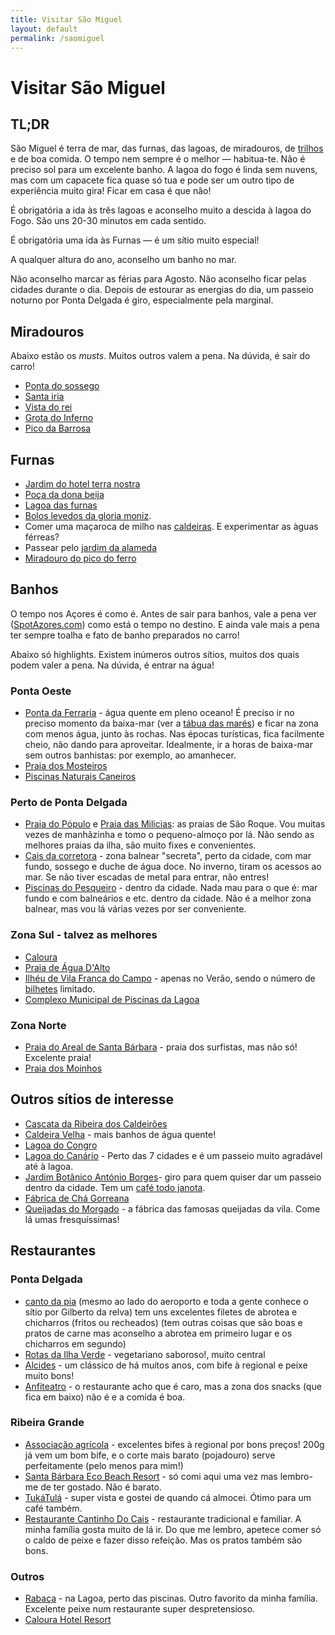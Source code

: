 ```yaml
---
title: Visitar São Miguel
layout: default
permalink: /saomiguel
---
```

# Visitar São Miguel
## TL;DR

São Miguel é terra de mar, das furnas, das lagoas, de miradouros, de [trilhos](https://trails.visitazores.com/pt-pt/trilhos-dos-acores/sao-miguel) e de boa comida. O tempo nem sempre é o melhor — habitua-te. Não é preciso sol para um excelente banho. A lagoa do fogo é linda sem nuvens, mas com um capacete fica quase só tua e pode ser um outro tipo de experiência muito gira! Ficar em casa é que não!

É obrigatória a ida às três lagoas e aconselho muito a descida à lagoa do Fogo. São uns 20-30 minutos em cada sentido.

É obrigatória uma ida às Furnas — é um sítio muito especial!

A qualquer altura do ano, aconselho um banho no mar.

Não aconselho marcar as férias para Agosto. Não aconselho ficar pelas cidades durante o dia. Depois de estourar as energias do dia, um passeio noturno por Ponta Delgada é giro, especialmente pela marginal.

## Miradouros

Abaixo estão os _musts_. Muitos outros valem a pena. Na dúvida, é sair do carro!

* [Ponta do sossego](https://maps.app.goo.gl/QCFTeuunmS2STUtcA)
* [Santa iria](https://maps.app.goo.gl/k6M2AmAyVzAiALGA7)
* [Vista do rei](https://maps.app.goo.gl/wq8h6QMNKsNGfykV9)
* [Grota do Inferno](https://maps.app.goo.gl/qdrk8w7MU5dBfqK97)
* [Pico da Barrosa](https://maps.app.goo.gl/NgVzSSRZJA2iyUZQA)

## Furnas

* [Jardim do hotel terra nostra](https://maps.app.goo.gl/oh8um8e2JGFHrXkX7)
* [Poça da dona beija](https://maps.app.goo.gl/aAK3YXud8S6PUULf6)
* [Lagoa das furnas](https://maps.app.goo.gl/ESwbe1DVjwwmfDbQ9)
* [Bolos levedos da gloria moniz](https://maps.app.goo.gl/NCeRf71HHmGfCLBV7).
* Comer uma maçaroca de milho nas [caldeiras](https://maps.app.goo.gl/c2GTfyK59G4coZdJ9). E experimentar as àguas férreas?
* Passear pelo [jardim da alameda](https://maps.app.goo.gl/w346jYx4tdX2uFa49)
* [Miradouro do pico do ferro](https://maps.app.goo.gl/jA85ijRoE9a7ER8LA)

## Banhos

O tempo nos Açores é como é. Antes de sair para banhos, vale a pena ver ([SpotAzores.com](https://spotazores.com/ilha/s%C3%A3o-miguel/)) como está o tempo no destino. E ainda vale mais a pena ter sempre toalha e fato de banho preparados no carro!

Abaixo só highlights. Existem inúmeros outros sítios, muitos dos quais podem valer a pena. Na dúvida, é entrar na água!

### Ponta Oeste

* [Ponta da Ferraria](https://maps.app.goo.gl/5irgFotdbwHQEUUEA) - água quente em pleno oceano! É preciso ir no preciso momento da baixa-mar (ver a [tábua das marés](https://tabuademares.com/pt/acores/ponta-delgada)) e ficar na zona com menos água, junto às rochas. Nas épocas turísticas, fica facilmente cheio, não dando para aproveitar. Idealmente, ir a horas de baixa-mar sem outros banhistas: por exemplo, ao amanhecer.
* [Praia dos Mosteiros](https://maps.app.goo.gl/odKMLWQFToj62uKN8)
* [Piscinas Naturais Caneiros](https://maps.app.goo.gl/8xhxUyJW53gEGmcY6)

### Perto de Ponta Delgada

* [Praia do Pópulo](https://maps.app.goo.gl/riuGL8H9vozkxf8cA) e [Praia das Milicias](https://maps.app.goo.gl/4RVaW3jGwihXYqaY6): as praias de São Roque. Vou muitas vezes de manhãzinha e tomo o pequeno-almoço por lá. Não sendo as melhores praias da ilha, são muito fixes e convenientes.
* [Cais da corretora](https://maps.app.goo.gl/vGgcDrZCqRAtH4Gm9) - zona balnear "secreta", perto da cidade, com mar fundo, sossego e duche de água doce. No inverno, tiram os acessos ao mar. Se não tiver escadas de metal para entrar, não entres!
* [Piscinas do Pesqueiro](https://maps.app.goo.gl/cCTE3kznHLSFuCqHA) - dentro da cidade. Nada mau para o que é: mar fundo e com balneários e etc. dentro da cidade. Não é a melhor zona balnear, mas vou lá várias vezes por ser conveniente.

### Zona Sul - talvez as melhores

* [Caloura](https://maps.app.goo.gl/s9mm5LwE5QvmhoeAA)
* [Praia de Água D'Alto](https://maps.app.goo.gl/XdcFmqyQWJmXSxks8)
* [Ilhéu de Vila Franca do Campo](https://maps.app.goo.gl/jTDX5jsHk5uvUgXq6) - apenas no Verão, sendo o número de [bilhetes](https://bilheteira.cnvfc.net/) limitado.
* [Complexo Municipal de Piscinas da Lagoa](https://maps.app.goo.gl/wnMsEooVzexcDzQk6)

### Zona Norte

* [Praia do Areal de Santa Bárbara](https://maps.app.goo.gl/zjekDpmQMPXdjbSGA) - praia dos surfistas, mas não só! Excelente praia!
* [Praia dos Moinhos](https://maps.app.goo.gl/MyfrzXX831yMxjtYA)

## Outros sítios de interesse

* [Cascata da Ribeira dos Caldeirões](https://maps.app.goo.gl/jaFF1qoDUtFGxZQi6)
* [Caldeira Velha](https://maps.app.goo.gl/TmDomcNwQVL9gg5DA) - mais banhos de água quente!
* [Lagoa do Congro](https://maps.app.goo.gl/DH8bh35uy7zEHj5k8)
* [Lagoa do Canário](https://maps.app.goo.gl/PgKo89yS9VGbtqDM8) - Perto das 7 cidades e é um passeio muito agradável até à lagoa.
* [Jardim Botânico António Borges](https://maps.app.goo.gl/bRy8BbJCsTCTbVy98)- giro para quem quiser dar um passeio dentro da cidade. Tem um [café todo janota](https://maps.app.goo.gl/9S3VTD1nP7RgBJr59).
* [Fábrica de Chá Gorreana](https://maps.app.goo.gl/7Fxzb73VLBaKhaVT8)
* [Queijadas do Morgado](https://maps.app.goo.gl/N6mbQt28VcweWaAy8) - a fábrica das famosas queijadas da vila. Come lá umas fresquíssimas!

## Restaurantes

### Ponta Delgada

* [canto da pia](https://maps.app.goo.gl/WVUYvGrCaDtPGaHS9) (mesmo ao lado do aeroporto e toda a gente conhece o sítio por Gilberto da relva) tem uns excelentes filetes de abrotea e chicharros (fritos ou recheados) (tem outras coisas que são boas e pratos de carne mas aconselho a abrotea em primeiro lugar e os chicharros em segundo)
* [Rotas da Ilha Verde](https://maps.app.goo.gl/NN1SP9TLbUbabzo59) - vegetariano saboroso!, muito central
* [Alcides](https://maps.app.goo.gl/qPofrYkT62M3i5vx5) - um clássico de há muitos anos, com bife à regional e peixe muito bons!
* [Anfiteatro](https://maps.app.goo.gl/WXqgTtDnPrFrJ29N6) - o restaurante acho que é caro, mas a zona dos snacks (que fica em baixo) não é e a comida é boa.

### Ribeira Grande

* [Associação agrícola](https://maps.app.goo.gl/ZTsahmkN6oAbkcDY6) - excelentes bifes à regional por bons preços! 200g já vem um bom bife, e o corte mais barato (pojadouro) serve perfeitamente (pelo menos para mim!)
* [Santa Bárbara Eco Beach Resort](https://maps.app.goo.gl/rKRmGrLEZrvqx5hM8) - só comi aqui uma vez mas lembro-me de ter gostado. Não é barato.
* [TukáTulá](https://maps.app.goo.gl/ACgMsiQuUXtpbzaAA) - super vista e gostei de quando cá almocei. Ótimo para um café também.
* [Restaurante Cantinho Do Cais](https://maps.app.goo.gl/mQB6TzRH9ufuGisc8) - restaurante tradicional e familiar. A minha família gosta muito de lá ir. Do que me lembro, apetece comer só o caldo de peixe e fazer disso refeição. Mas os pratos também são bons.

### Outros

* [Rabaça](https://maps.app.goo.gl/yi28Ld8fG9iefoyG7) - na Lagoa, perto das piscinas. Outro favorito da minha família. Excelente peixe num restaurante super despretensioso.
* [Caloura Hotel Resort](https://maps.app.goo.gl/JR8iNDph8GD1m1As8)
